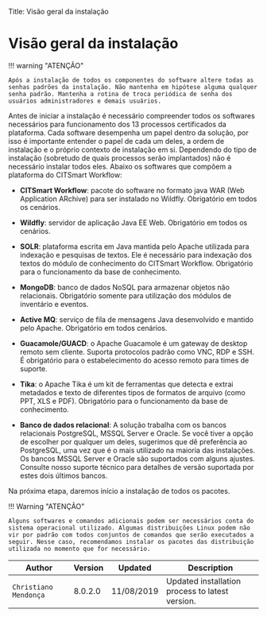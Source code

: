 Title: Visão geral da instalação

# Visão geral da instalação

!!! warning "ATENÇÃO"

    Após a instalação de todos os componentes do software altere todas as senhas padrões da instalação. Não mantenha em hipótese alguma qualquer senha padrão. Mantenha a rotina de troca periódica de senha dos usuários administradores e demais usuários.

Antes de iniciar a instalação é necessário compreender todos os softwares necessários para funcionamento dos 13 processos certificados da plataforma. Cada software desempenha um papel dentro da solução, por isso é importante entender o papel de cada um deles, a ordem de instalação e o próprio contexto de instalação em si. Dependendo do tipo de instalação (sobretudo de quais processos serão implantados) não é necessário instalar todos eles. Abaixo os softwares que compõem a plataforma do CITSmart Workflow:

- **CITSmart Workflow**: pacote do software no formato java WAR (Web Application ARchive) para ser instalado no Wildfly. Obrigatório em todos os cenários.

- **Wildfly**: servidor de aplicação Java EE Web. Obrigatório em todos os cenários.

- **SOLR**: plataforma escrita em Java mantida pelo Apache utilizada para indexação e pesquisas de textos. Ele é necessário para indexação dos textos do módulo de conhecimento do CITSmart Workflow. Obrigatório para o funcionamento da base de conhecimento.

- **MongoDB**: banco de dados NoSQL para armazenar objetos não relacionais. Obrigatório somente para utilização dos módulos de inventário e eventos.

- **Active MQ**: serviço de fila de mensagens Java desenvolvido e mantido pelo Apache. Obrigatório em todos cenários.

- **Guacamole/GUACD**: o Apache Guacamole é um gateway de desktop remoto sem cliente. Suporta protocolos padrão como VNC, RDP e SSH. É obrigatório para o estabelecimento do acesso remoto para times de suporte.

- **Tika**: o Apache Tika é um kit de ferramentas que detecta e extrai metadados e texto de diferentes tipos de formatos de arquivo (como PPT, XLS e PDF). Obrigatório para o funcionamento da base de conhecimento.

- **Banco de dados relacional**: A solução trabalha com os bancos relacionais PostgreSQL, MSSQL Server e Oracle. Se você tiver a opção de escolher por qualquer um deles, sugerimos que dê preferência ao PostgreSQL, uma vez que é o mais utilizado na maioria das instalações. Os bancos MSSQL Server e Oracle são suportados com alguns ajustes. Consulte nosso suporte técnico para detalhes de versão suportada por estes dois últimos bancos.

Na próxima etapa, daremos início a instalação de todos os pacotes.

!!! Warning "ATENÇÃO"

    Alguns softwares e comandos adicionais podem ser necessários conta do sistema operacional utilizado. Algumas distribuições Linux podem não vir por padrão com todos conjuntos de comandos que serão executados a seguir. Nesse caso, recomendamos instalar os pacotes das distribuição utilizada no momento que for necessário.



Author         | Version   | Updated             | Description
-------------- | ------ | ------------------- | -----------
`Christiano Mendonça` | 8.0.2.0 | 11/08/2019| Updated installation process to latest version.
